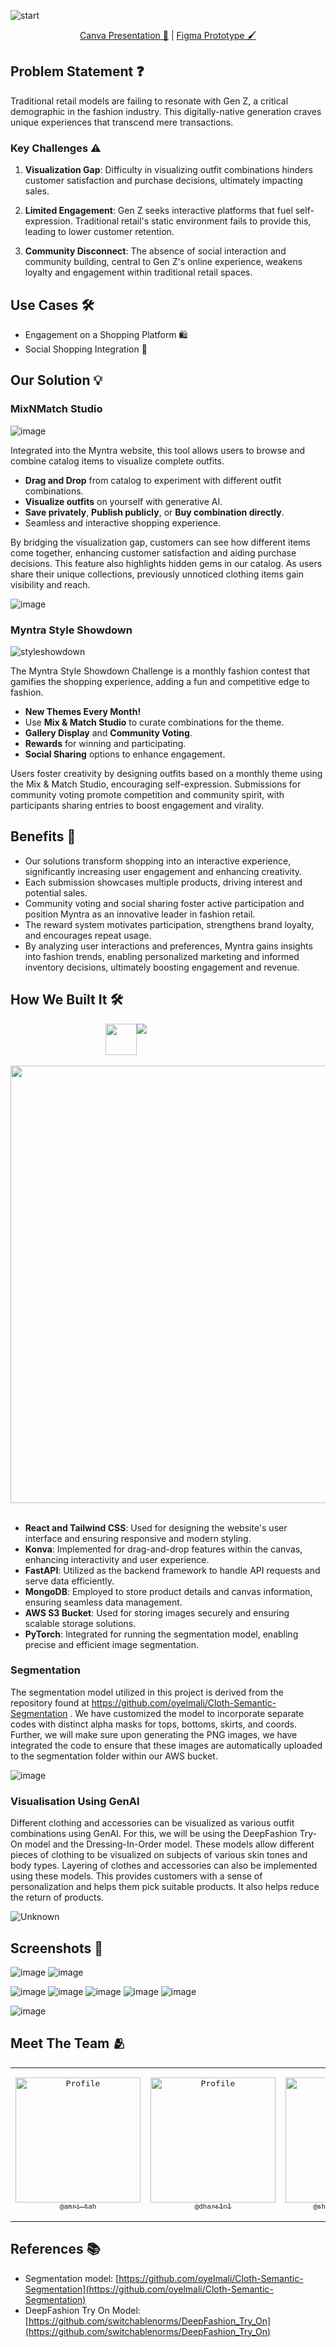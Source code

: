 ![start](https://github.com/user-attachments/assets/00b684fd-adb0-4e7a-9124-d311a09d9b97)
<div align="center">
   <a href="https://www.canva.com/design/DAGIr4NWacs/Btm7QaY3T82euLjr0PeOyw/view?utm_content=DAGIr4NWacs&utm_campaign=designshare&utm_medium=link&utm_source=editor" target="_blank">Canva Presentation 🎨</a> |
   <a href="https://www.figma.com/proto/milkChhGO0yHKmKAgWtEIt/WeForShe24-InnovateHers?node-id=192-16&t=DOtBIIz6m957XMcQ-1&scaling=scale-down-width&content-scaling=fixed&page-id=0%3A1" target="_blank">Figma Prototype 🖌️</a>
</div>

## Problem Statement ❓

Traditional retail models are failing to resonate with Gen Z, a critical demographic in the fashion industry. This digitally-native generation craves unique experiences that transcend mere transactions.

### Key Challenges ⚠️

1. **Visualization Gap**: Difficulty in visualizing outfit combinations hinders customer satisfaction and purchase decisions, ultimately impacting sales.
   
2. **Limited Engagement**: Gen Z seeks interactive platforms that fuel self-expression. Traditional retail's static environment fails to provide this, leading to lower customer retention.
   
3. **Community Disconnect**: The absence of social interaction and community building, central to Gen Z's online experience, weakens loyalty and engagement within traditional retail spaces.

## Use Cases 🛠️

- Engagement on a Shopping Platform 🛍️
- Social Shopping Integration 📲

## Our Solution 💡

### MixNMatch Studio
![image](https://github.com/user-attachments/assets/58fb4223-2dd6-4ce4-a994-00f613e2b6b6)

Integrated into the Myntra website, this tool allows users to browse and combine catalog items to visualize complete outfits.

- **Drag and Drop** from catalog to experiment with different outfit combinations.
- **Visualize outfits** on yourself with generative AI.
- **Save privately**, **Publish publicly**, or **Buy combination directly**.
- Seamless and interactive shopping experience.

By bridging the visualization gap, customers can see how different items come together, enhancing customer satisfaction and aiding purchase decisions. This feature also highlights hidden gems in our catalog. As users share their unique collections, previously unnoticed clothing items gain visibility and reach.

![image](https://github.com/user-attachments/assets/22e52daf-ce96-4b15-b333-974d7ecb4712)

### Myntra Style Showdown
![styleshowdown](https://github.com/user-attachments/assets/952085fa-89b0-4b54-b1f8-6475932b1868)

The Myntra Style Showdown Challenge is a monthly fashion contest that gamifies the shopping experience, adding a fun and competitive edge to fashion.

- **New Themes Every Month!**
- Use **Mix & Match Studio** to curate combinations for the theme.
- **Gallery Display** and **Community Voting**.
- **Rewards** for winning and participating.
- **Social Sharing** options to enhance engagement.

Users foster creativity by designing outfits based on a monthly theme using the Mix & Match Studio, encouraging self-expression. Submissions for community voting promote competition and community spirit, with participants sharing entries to boost engagement and virality.

## Benefits 🎯

- Our solutions transform shopping into an interactive experience, significantly increasing user engagement and enhancing creativity.
- Each submission showcases multiple products, driving interest and potential sales.
- Community voting and social sharing foster active participation and position Myntra as an innovative leader in fashion retail.
- The reward system motivates participation, strengthens brand loyalty, and encourages repeat usage.
- By analyzing user interactions and preferences, Myntra gains insights into fashion trends, enabling personalized marketing and informed inventory decisions, ultimately boosting engagement and revenue.

## How We Built It 🛠️

<div align="center">
   <div style="width: 200px; display: flex;">
  <img src="https://konvajs.org/android-chrome-192x192.png" width="50" />
  <img src="https://skillicons.dev/icons?i=react,tailwind,fastapi,pytorch,aws,mongodb,figma">
</div>
<br>
<img src="https://github.com/user-attachments/assets/0fd8fe6f-6aea-4a92-9469-2a50aca5cfd4" width="700"/>
</div>


<br>

- **React and Tailwind CSS**: Used for designing the website's user interface and ensuring responsive and modern styling.
- **Konva**: Implemented for drag-and-drop features within the canvas, enhancing interactivity and user experience.
- **FastAPI**: Utilized as the backend framework to handle API requests and serve data efficiently.
- **MongoDB**: Employed to store product details and canvas information, ensuring seamless data management.
- **AWS S3 Bucket**: Used for storing images securely and ensuring scalable storage solutions.
- **PyTorch**: Integrated for running the segmentation model, enabling precise and efficient image segmentation.

### Segmentation
The segmentation model utilized in this project is derived from the repository found at https://github.com/oyelmali/Cloth-Semantic-Segmentation . We have customized the model to incorporate separate codes with distinct alpha masks for tops, bottoms, skirts, and coords. Further, we will make sure upon generating the PNG images, we have integrated the code to ensure that these images are automatically uploaded to the segmentation folder within our AWS bucket.

![image](https://github.com/user-attachments/assets/236964d1-5fcd-4fd7-a85a-8719925de7bb)

### Visualisation Using GenAI
Different clothing and accessories can be visualized as various outfit combinations using GenAI. For this, we will be using the DeepFashion Try-On model and the Dressing-In-Order model. These models allow different pieces of clothing to be visualized on subjects of various skin tones and body types. Layering of clothes and accessories can also be implemented using these models. This provides customers with a sense of personalization and helps them pick suitable products. It also helps reduce the return of products.

![Unknown](https://github.com/user-attachments/assets/cf7b67dc-256d-43c8-bb4b-63c7391cac48)

## Screenshots 📸
![image](https://github.com/user-attachments/assets/cc8b471c-f45e-4bd8-852c-80844a1e5296)
![image](https://github.com/user-attachments/assets/e73f4b86-fe6d-481d-bac0-0fa7aa499da7)

![image](https://github.com/user-attachments/assets/13cb2226-9553-4584-a4a3-55949f8cfcf1)
![image](https://github.com/user-attachments/assets/5a7cfc21-dc43-4376-9507-c9dc5f79c6b4)
![image](https://github.com/user-attachments/assets/8212d183-40d2-4e03-8649-39921f093085)
![image](https://github.com/user-attachments/assets/f4aa6ca1-bfac-47f0-b3f2-15338fdad525)
![image](https://github.com/user-attachments/assets/587e1c07-3c2f-4eae-96d5-6a2a85d0eef3)

![image](https://github.com/user-attachments/assets/8010c0a4-bff6-4ef2-8fd5-49f39477ef76)


## Meet The Team 🫂

<table align="center" style="border: none;">
<tr>
<td align="center" width="200"><pre><a href="https://github.com/amri-tah"><img src="https://avatars.githubusercontent.com/u/111682039?v=4" width="200" alt="Profile" /><br><sub>@amri-tah</sub></a></pre></td>
<td align="center" width="200"><pre><a href="https://github.com/dhars1n1"><img src="https://avatars.githubusercontent.com/dhars1n1" width="200" alt="Profile" /><br><sub>@dhars1n1</sub></a></pre></td>
<td align="center" width="200"><pre><a href="https://github.com/shruti-sivakumar"><img src="https://avatars.githubusercontent.com/shruti-sivakumar" width="200" alt="Profile" /><br><sub>@shruti-sivakumar</sub></a></pre></td>
</tr>
</table>

## References 📚
- Segmentation model: [https://github.com/oyelmali/Cloth-Semantic-Segmentation](https://github.com/oyelmali/Cloth-Semantic-Segmentation)
- DeepFashion Try On Model: [https://github.com/switchablenorms/DeepFashion_Try_On](https://github.com/switchablenorms/DeepFashion_Try_On)
